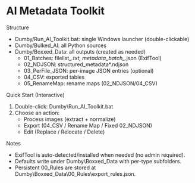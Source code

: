 AI Metadata Toolkit
===================

Structure
- Dumby/Run_AI_Toolkit.bat: single Windows launcher (double-clickable)
- Dumby/Bulked_AI: all Python sources
- Dumby/Boxxed_Data: all outputs (created as needed)
  - 01_Batches: filelist_*.txt, metadata_batch_*.json (ExifTool)
  - 02_NDJSON: structured_metadata*.ndjson
  - 03_PerFile_JSON: per-image JSON entries (optional)
  - 04_CSV: exported tables
  - 05_RenameMap: rename maps (02_NDJSON/04_CSV)

Quick Start (Interactive)
1) Double-click: Dumby\Run_AI_Toolkit.bat
2) Choose an action:
   - Process images (extract + normalize)
   - Export (04_CSV / Rename Map / Fixed 02_NDJSON)
   - Edit (Replace / Relocate / Delete)

Notes
- ExifTool is auto-detected/installed when needed (no admin required).
- Defaults write under Dumby\Boxxed_Data with per-type subfolders.
- Persistent 00_Rules are stored at Dumby\Boxxed_Data\00_Rules\export_rules.json.


